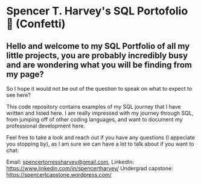 # Spencer T. Harvey's SQL Portofolio 🥳 (Confetti)

## Hello and welcome to my SQL Portfolio of all my little projects, you are probably incredibly busy and are wondering what you will be finding from my page?

So I hope it would not be out of the question to speak on what to expect to see here?

This code repository contains examples of my SQL journey that I have written and listed here. I am really impressed with my journey through SQL, from jumping off of other coding languages, and want to document my professional development here.

Feel free to take a look and reach out if you have any questions (I appeciate you stopping by), as I am sure we can have a lot to talk about if you want to chat:

Email: spencertorressharvey@gmail.com, LinkedIn: https://www.linkedin.com/in/spencertharvey/ Undergrad capstone: https://spencertcapstone.wordpress.com/

